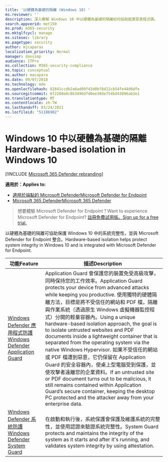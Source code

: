 ```yaml
---
title: '以硬體為基礎的隔離 (Windows 10) '
ms.reviewer: ''
description: 深入瞭解 Windows 10 中以硬體為基礎的隔離如何協助抵禦惡意程式碼。
search.appverid: met150
ms.prod: m365-security
ms.mktglfcycl: manage
ms.sitesec: library
ms.pagetype: security
author: mjcaparas
localization_priority: Normal
manager: dansimp
audience: ITPro
ms.collection: M365-security-compliance
ms.topic: conceptual
ms.author: macapara
ms.date: 09/07/2018
ms.technology: mde
ms.openlocfilehash: 82841ccdb2a6ad09f43d0bf8d12cb54fe44d6dfe
ms.sourcegitcommit: 6f2288e0c863496dfd0ee38de754bd43096ab3e1
ms.translationtype: MT
ms.contentlocale: zh-TW
ms.lasthandoff: 03/24/2021
ms.locfileid: "51186902"
---
```

# <a name="hardware-based-isolation-in-windows-10"></a><span data-ttu-id="2fe7a-103">Windows 10 中以硬體為基礎的隔離</span><span class="sxs-lookup"><span data-stu-id="2fe7a-103">Hardware-based isolation in Windows 10</span></span>

[!INCLUDE [Microsoft 365 Defender rebranding](../../includes/microsoft-defender.md)]

<span data-ttu-id="2fe7a-104">**適用於：**</span><span class="sxs-lookup"><span data-stu-id="2fe7a-104">**Applies to:**</span></span>
- [<span data-ttu-id="2fe7a-105">適用於端點的 Microsoft Defender</span><span class="sxs-lookup"><span data-stu-id="2fe7a-105">Microsoft Defender for Endpoint</span></span>](https://go.microsoft.com/fwlink/p/?linkid=2154037)
- [<span data-ttu-id="2fe7a-106">Microsoft 365 Defender</span><span class="sxs-lookup"><span data-stu-id="2fe7a-106">Microsoft 365 Defender</span></span>](https://go.microsoft.com/fwlink/?linkid=2118804)

> <span data-ttu-id="2fe7a-107">想要體驗 Microsoft Defender for Endpoint？</span><span class="sxs-lookup"><span data-stu-id="2fe7a-107">Want to experience Microsoft Defender for Endpoint?</span></span> [<span data-ttu-id="2fe7a-108">註冊免費試用版。</span><span class="sxs-lookup"><span data-stu-id="2fe7a-108">Sign up for a free trial.</span></span>](https://www.microsoft.com/microsoft-365/windows/microsoft-defender-atp?ocid=docs-wdatp-exposedapis-abovefoldlink)


<span data-ttu-id="2fe7a-109">以硬體為基礎的隔離可協助保護 Windows 10 中的系統完整性，並與 Microsoft Defender for Endpoint 整合。</span><span class="sxs-lookup"><span data-stu-id="2fe7a-109">Hardware-based isolation helps protect system integrity in Windows 10 and is integrated with Microsoft Defender for Endpoint.</span></span> 

| <span data-ttu-id="2fe7a-110">功能</span><span class="sxs-lookup"><span data-stu-id="2fe7a-110">Feature</span></span> | <span data-ttu-id="2fe7a-111">描述</span><span class="sxs-lookup"><span data-stu-id="2fe7a-111">Description</span></span> |
|------------|-------------|
| [<span data-ttu-id="2fe7a-112">Windows Defender 應用程式防護</span><span class="sxs-lookup"><span data-stu-id="2fe7a-112">Windows Defender Application Guard</span></span>](https://docs.microsoft.com/windows/security/threat-protection/microsoft-defender-application-guard/md-app-guard-overview.md) | <span data-ttu-id="2fe7a-113">Application Guard 會保護您的裝置免受高級攻擊，同時保持您的工作效率。</span><span class="sxs-lookup"><span data-stu-id="2fe7a-113">Application Guard protects your device from advanced attacks while keeping you productive.</span></span> <span data-ttu-id="2fe7a-114">使用獨特的硬體隔離方法，目標是將不受信任的網站和 PDF 檔，隔離與作業系統（透過原生 Windows 虛擬機器監控程式）分開的輕量容器內。</span><span class="sxs-lookup"><span data-stu-id="2fe7a-114">Using a unique hardware-based isolation approach, the goal is to isolate untrusted websites and PDF documents inside a lightweight container that is separated from the operating system via the native Windows Hypervisor.</span></span> <span data-ttu-id="2fe7a-115">如果不受信任的網站或 PDF 檔遭到惡意，它仍保留在 Application Guard 的安全容器內，使桌上型電腦受到保護，並使攻擊者遠離您的企業資料。</span><span class="sxs-lookup"><span data-stu-id="2fe7a-115">If an untrusted site or PDF document turns out to be malicious, it still remains contained within Application Guard’s secure container, keeping the desktop PC protected and the attacker away from your enterprise data.</span></span> |
| [<span data-ttu-id="2fe7a-116">Windows Defender 系統防護</span><span class="sxs-lookup"><span data-stu-id="2fe7a-116">Windows Defender System Guard</span></span>](https://docs.microsoft.com/windows/security/threat-protection/windows-defender-system-guard/system-guard-how-hardware-based-root-of-trust-helps-protect-windows.md) | <span data-ttu-id="2fe7a-117">在啟動和執行後，系統保護會保護及維護系統的完整性，並使用認證來驗證系統完整性。</span><span class="sxs-lookup"><span data-stu-id="2fe7a-117">System Guard protects and maintains the integrity of the system as it starts and after it's running, and validates system integrity by using attestation.</span></span>  |

